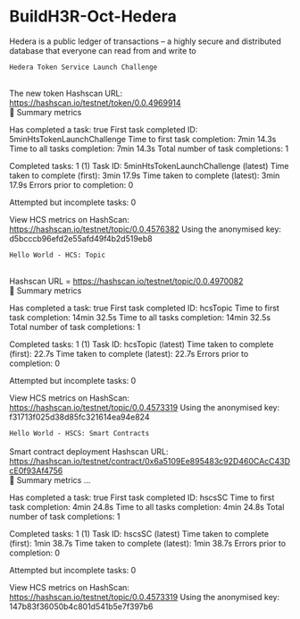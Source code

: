 # BuildH3R-Oct-Hedera
Hedera is a public ledger of transactions – a highly secure and distributed database that everyone can read from and write to<br>

``Hedera Token Service Launch Challenge``<br><br>

The new token Hashscan URL: https://hashscan.io/testnet/token/0.0.4969914<br>
🔢 Summary metrics

Has completed a task: true
First task completed ID: 5minHtsTokenLaunchChallenge
Time to first task completion: 7min 14.3s
Time to all tasks completion: 7min 14.3s
Total number of task completions: 1

Completed tasks: 1
(1) Task ID: 5minHtsTokenLaunchChallenge (latest)
Time taken to complete (first): 3min 17.9s
Time taken to complete (latest): 3min 17.9s
Errors prior to completion: 0

Attempted but incomplete tasks: 0

View HCS metrics on HashScan:
 https://hashscan.io/testnet/topic/0.0.4576382 
Using the anonymised key: d5bcccb96efd2e55afd49f4b2d519eb8  


``Hello World - HCS: Topic``<br><br>

Hashscan URL =  https://hashscan.io/testnet/topic/0.0.4970082<br>
🔢 Summary metrics

Has completed a task: true
First task completed ID: hcsTopic
Time to first task completion: 14min 32.5s
Time to all tasks completion: 14min 32.5s
Total number of task completions: 1

Completed tasks: 1
(1) Task ID: hcsTopic (latest)
Time taken to complete (first): 22.7s
Time taken to complete (latest): 22.7s
Errors prior to completion: 0

Attempted but incomplete tasks: 0

View HCS metrics on HashScan:
 https://hashscan.io/testnet/topic/0.0.4573319 
Using the anonymised key: f31713f025d38d85fc321614ea94e824  


``Hello World - HSCS: Smart Contracts``<br><br>
Smart contract deployment Hashscan URL:
 https://hashscan.io/testnet/contract/0x6a5109Ee895483c92D460CAcC43DcE0f93Af4756<br>
 🔢 Summary metrics  …

Has completed a task: true
First task completed ID: hscsSC
Time to first task completion: 4min 24.8s
Time to all tasks completion: 4min 24.8s
Total number of task completions: 1

Completed tasks: 1
(1) Task ID: hscsSC (latest)
Time taken to complete (first): 1min 38.7s
Time taken to complete (latest): 1min 38.7s
Errors prior to completion: 0

Attempted but incomplete tasks: 0

View HCS metrics on HashScan:
 https://hashscan.io/testnet/topic/0.0.4573319 
Using the anonymised key: 147b83f36050b4c801d541b5e7f397b6



